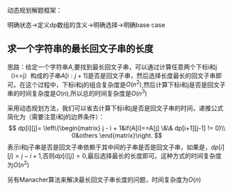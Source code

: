 动态规划解题框架：

明确状态->定义dp数组的含义->明确选择->明确base case

## 求一个字符串的最长回文子串的长度

思路：给定一个字符串$A$,要找到最长回文子串，可以通过计算任意两个下标i和j（i<=j）构成的子串$A[i:j+1]$是否是回文子串，然后选择长度最长的回文子串即可。在这个过程中，下标i和j的组合复杂度是$O(n^2)$,然后计算下标i和j是否是回文子串的时间复杂度是$O(n)$,所以总的时间复杂度是$O(n^3)$

采用动态规划方法，我们可以省去计算下标i和j是否是回文子串的时间，递推公式简化为（需要注意i和j的边界条件）：
$$ dp[i][j]=
\left\{\begin{matrix}
j - i + 1&if(A[i]==A[j] \&\& dp[i+1][j-1] != 0)\\ 
0&others
\end{matrix}\right. $$
表示i和j子串是否是回文子串依赖于其中间的子串是否是回文子串，如果是，$dp[i][j]=j-i+1$,否则$dp[i][j]=0$,最后选择最长的长度即可。这种方式的时间复杂度为$O(n^2)$

另有Manacher算法来解决最长回文子串长度的问题，时间复杂度为$O(n)$

